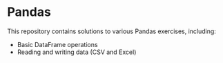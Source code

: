 # Pandas
This repository contains solutions to various Pandas exercises, including:
- Basic DataFrame operations
- Reading and writing data (CSV and Excel)
